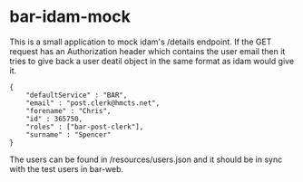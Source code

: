 # bar-idam-mock

This is a small application to mock idam's /details endpoint.
If the GET request has an Authorization header which contains the user email then it tries to give back a user deatil object
in the same format as idam would give it.
```
{
    "defaultService" : "BAR",
    "email" : "post.clerk@hmcts.net",
    "forename" : "Chris",
    "id" : 365750,
    "roles" : ["bar-post-clerk"],
    "surname" : "Spencer"
}
```
The users can be found in /resources/users.json and it should be in sync with the test users in bar-web.